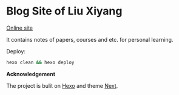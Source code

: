 # Blog Site of Liu Xiyang

[Online site](https://liuxiyang641.github.io/)

It contains notes of papers, courses and etc. for personal learning.

Deploy:

```bash
hexo clean && hexo deploy
```

**Acknowledgement**

The project is bulit on [Hexo](https://hexo.io/) and theme [Next](https://theme-next.js.org/).
